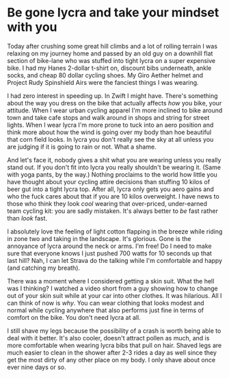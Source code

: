 # Be gone lycra and take your mindset with you

Today after crushing some great hill climbs and a lot of rolling terrain I was relaxing on my journey home and passed by an old guy on a downhill flat section of bike-lane who was stuffed into tight lycra on a super expensive bike. I had my Hanes 2-dollar t-shirt on, discount bibs underneath, ankle socks, and cheap 80 dollar cycling shoes. My Giro Aether helmet and Project Rudy Spinshield Airs were the fanciest things I was wearing.

I had zero interest in speeding up. In Zwift I might have.  There's something about the way you dress on the bike that actually affects *how* you bike, your attitude. When I wear urban cycling apparel I'm more inclined to bike around town and take cafe stops and walk around in shops and string for street lights. When I wear lycra I'm more prone to tuck into an aero position and think more about how the wind is going over my body than hoe beautiful that corn field looks. In lycra you don't really see the sky at all unless you are judging if it is going to rain or not. What a shame.

And let's face it, nobody gives a shit what you are wearing unless you really stand out. If you don't fit into lycra you really shouldn't be wearing it. (Same with yoga pants, by the way.) Nothing proclaims to the world how little you have thought about your cycling attire decisions than stuffing 10 kilos of beer gut into a tight lycra top. After all, lycra only gets you aero gains and who the fuck cares about that if you are 10 kilos overweight. I have news to those who think they look *cool* wearing that over-priced, under-earned team cycling kit: you are sadly mistaken. It's always better to *be* fast rather than *look* fast.

I absolutely love the feeling of light cotton flapping in the breeze while riding in zone two and taking in the landscape. It's glorious. Gone is the annoyance of lycra around the neck or arms. I'm free! Do I need to make sure that everyone knows I just pushed 700 watts for 10 seconds up that last hill? Nah, I can let Strava do the talking while I'm comfortable and happy (and catching my breath).

There was a moment where I considered getting a skin suit. What the hell was I thinking?
I watched a video short from a guy showing how to change out of your skin suit while at your car into other clothes. It was hilarious. All I can think of now is *why*. You can wear clothing that looks modest and normal while cycling anywhere that also performs just fine in terms of comfort on the bike. You don't need lycra at all.

I still shave my legs because the possibility of a crash is worth being able to deal with it better. It's also cooler, doesn't attract pollen as much, and is more comfortable when wearing lycra bibs that pull on hair. Shaved legs are much easier to clean in the shower after 2-3 rides a day as well since they get the most dirty of any other place on my body. I only shave about once ever nine days or so.

